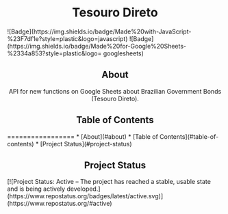 <h1 align="center">Tesouro Direto</h1>
![Badge](https://img.shields.io/badge/Made%20with-JavaScript-%23F7df1e?style=plastic&logo=javascript)
![Badge](https://img.shields.io/badge/Made%20for-Google%20Sheets-%2334a853?style=plastic&logo=	googlesheets)
<h2 align="center" id="about">About</h2>
<p align="center">API for new functions on Google Sheets about Brazilian Government Bonds (Tesouro Direto).</p>
<h2 align="center" id="table-of-contents">Table of Contents</h2>
=================
<!--ts-->
   * [About](#about)
   * [Table of Contents](#table-of-contents)
   * [Project Status](#project-status)
<!--te-->

<h2 align="center" id="project-status">Project Status</h2>
[![Project Status: Active – The project has reached a stable, usable state and is being actively developed.](https://www.repostatus.org/badges/latest/active.svg)](https://www.repostatus.org/#active)